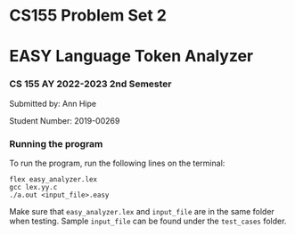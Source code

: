 # CS155 Problem Set 2
# EASY Language Token Analyzer


### CS 155 AY 2022-2023 2nd Semester

Submitted by: Ann Hipe

Student Number: 2019-00269

### Running the program

To run the program, run the following lines on the terminal:

```
flex easy_analyzer.lex
gcc lex.yy.c
./a.out <input_file>.easy
```
Make sure that `easy_analyzer.lex` and `input_file` are in the same folder when testing.
Sample `input_file` can be found under the `test_cases` folder.
 